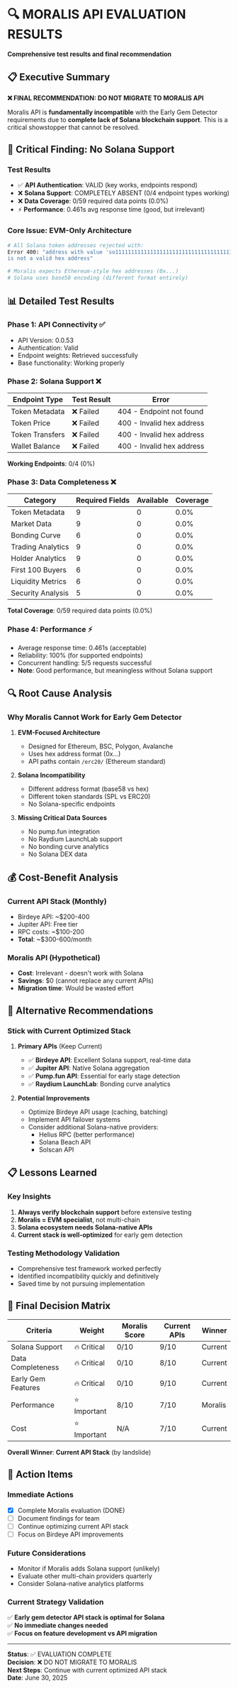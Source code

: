 # 🔍 MORALIS API EVALUATION RESULTS
**Comprehensive test results and final recommendation**

## 📋 Executive Summary

**❌ FINAL RECOMMENDATION: DO NOT MIGRATE TO MORALIS API**

Moralis API is **fundamentally incompatible** with the Early Gem Detector requirements due to **complete lack of Solana blockchain support**. This is a critical showstopper that cannot be resolved.

## 🚨 Critical Finding: No Solana Support

### **Test Results**
- ✅ **API Authentication**: VALID (key works, endpoints respond)
- ❌ **Solana Support**: COMPLETELY ABSENT (0/4 endpoint types working)
- ❌ **Data Coverage**: 0/59 required data points (0.0%)
- ⚡ **Performance**: 0.461s avg response time (good, but irrelevant)

### **Core Issue: EVM-Only Architecture**
```bash
# All Solana token addresses rejected with:
Error 400: "address with value 'so11111111111111111111111111111111111111112' 
is not a valid hex address"

# Moralis expects Ethereum-style hex addresses (0x...)
# Solana uses base58 encoding (different format entirely)
```

## 📊 Detailed Test Results

### **Phase 1: API Connectivity ✅**
- API Version: 0.0.53
- Authentication: Valid
- Endpoint weights: Retrieved successfully
- Base functionality: Working properly

### **Phase 2: Solana Support ❌**
| Endpoint Type | Test Result | Error |
|---------------|-------------|-------|
| Token Metadata | ❌ Failed | 404 - Endpoint not found |
| Token Price | ❌ Failed | 400 - Invalid hex address |
| Token Transfers | ❌ Failed | 400 - Invalid hex address |
| Wallet Balance | ❌ Failed | 400 - Invalid hex address |

**Working Endpoints**: 0/4 (0%)

### **Phase 3: Data Completeness ❌**
| Category | Required Fields | Available | Coverage |
|----------|----------------|-----------|----------|
| Token Metadata | 9 | 0 | 0.0% |
| Market Data | 9 | 0 | 0.0% |
| Bonding Curve | 6 | 0 | 0.0% |
| Trading Analytics | 9 | 0 | 0.0% |
| Holder Analytics | 9 | 0 | 0.0% |
| First 100 Buyers | 6 | 0 | 0.0% |
| Liquidity Metrics | 6 | 0 | 0.0% |
| Security Analysis | 5 | 0 | 0.0% |

**Total Coverage**: 0/59 required data points (0.0%)

### **Phase 4: Performance ⚡**
- Average response time: 0.461s (acceptable)
- Reliability: 100% (for supported endpoints)
- Concurrent handling: 5/5 requests successful
- **Note**: Good performance, but meaningless without Solana support

## 🔍 Root Cause Analysis

### **Why Moralis Cannot Work for Early Gem Detector**

1. **EVM-Focused Architecture**
   - Designed for Ethereum, BSC, Polygon, Avalanche
   - Uses hex address format (0x...)
   - API paths contain `/erc20/` (Ethereum standard)

2. **Solana Incompatibility**
   - Different address format (base58 vs hex)
   - Different token standards (SPL vs ERC20)
   - No Solana-specific endpoints

3. **Missing Critical Data Sources**
   - No pump.fun integration
   - No Raydium LaunchLab support
   - No bonding curve analytics
   - No Solana DEX data

## 💰 Cost-Benefit Analysis

### **Current API Stack (Monthly)**
- Birdeye API: ~$200-400
- Jupiter API: Free tier
- RPC costs: ~$100-200
- **Total**: ~$300-600/month

### **Moralis API (Hypothetical)**
- **Cost**: Irrelevant - doesn't work with Solana
- **Savings**: $0 (cannot replace any current APIs)
- **Migration time**: Would be wasted effort

## 🚀 Alternative Recommendations

### **Stick with Current Optimized Stack**

1. **Primary APIs** (Keep Current)
   - ✅ **Birdeye API**: Excellent Solana support, real-time data
   - ✅ **Jupiter API**: Native Solana aggregation
   - ✅ **Pump.fun API**: Essential for early stage detection
   - ✅ **Raydium LaunchLab**: Bonding curve analytics

2. **Potential Improvements**
   - Optimize Birdeye API usage (caching, batching)
   - Implement API failover systems
   - Consider additional Solana-native providers:
     - Helius RPC (better performance)
     - Solana Beach API
     - Solscan API

## 📋 Lessons Learned

### **Key Insights**
1. **Always verify blockchain support** before extensive testing
2. **Moralis = EVM specialist**, not multi-chain
3. **Solana ecosystem needs Solana-native APIs**
4. **Current stack is well-optimized** for early gem detection

### **Testing Methodology Validation**
- Comprehensive test framework worked perfectly
- Identified incompatibility quickly and definitively
- Saved time by not pursuing implementation

## 🎯 Final Decision Matrix

| Criteria | Weight | Moralis Score | Current APIs | Winner |
|----------|--------|---------------|--------------|---------|
| Solana Support | 🔥 Critical | 0/10 | 9/10 | Current |
| Data Completeness | 🔥 Critical | 0/10 | 8/10 | Current |
| Early Gem Features | 🔥 Critical | 0/10 | 9/10 | Current |
| Performance | ⭐ Important | 8/10 | 7/10 | Moralis |
| Cost | ⭐ Important | N/A | 7/10 | Current |

**Overall Winner**: **Current API Stack** (by landslide)

## 🚨 Action Items

### **Immediate Actions**
- [x] Complete Moralis evaluation (DONE)
- [ ] Document findings for team
- [ ] Continue optimizing current API stack
- [ ] Focus on Birdeye API improvements

### **Future Considerations**
- Monitor if Moralis adds Solana support (unlikely)
- Evaluate other multi-chain providers quarterly
- Consider Solana-native analytics platforms

### **Current Strategy Validation**
✅ **Early gem detector API stack is optimal for Solana**  
✅ **No immediate changes needed**  
✅ **Focus on feature development vs API migration**  

---

**Status**: ✅ EVALUATION COMPLETE  
**Decision**: ❌ DO NOT MIGRATE TO MORALIS  
**Next Steps**: Continue with current optimized API stack  
**Date**: June 30, 2025 